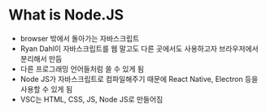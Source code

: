 # What is Node.JS

- browser 밖에서 돌아가는 자바스크립트
- Ryan Dahl이 자바스크립트를 웹 말고도 다른 곳에서도 사용하고자 브라우저에서 분리해서 만듬
- 다른 프로그래밍 언어들처럼 쓸 수 있게 됨
- Node JS가 자바스크립트로 컴파일해주기 때문에 React Native, Electron 등을 사용할 수 있게 됨
- VSC는 HTML, CSS, JS, Node JS로 만들어짐
